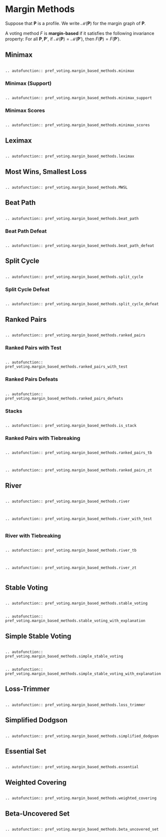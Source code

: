 Margin Methods
=======================================

Suppose that $\mathbf{P}$ is a profile.  We write $\mathcal{M}(\mathbf{P})$ for the margin graph of $\mathbf{P}$. 

A voting method $F$ is **margin-based** if it satisfies the following invariance property: For all $\mathbf{P}, \mathbf{P}'$, if $\mathcal{M}(\mathbf{P})= \mathcal{M}(\mathbf{P}')$, then $F(\mathbf{P}) = F(\mathbf{P}')$. 


## Minimax

```{eval-rst}

.. autofunction:: pref_voting.margin_based_methods.minimax

```

### Minimax (Support)

```{eval-rst}

.. autofunction:: pref_voting.margin_based_methods.minimax_support

```

### Minimax Scores

```{eval-rst}

.. autofunction:: pref_voting.margin_based_methods.minimax_scores

```

## Leximax

```{eval-rst}

.. autofunction:: pref_voting.margin_based_methods.leximax

```

## Most Wins, Smallest Loss

```{eval-rst}

.. autofunction:: pref_voting.margin_based_methods.MWSL

```

## Beat Path

```{eval-rst}

.. autofunction:: pref_voting.margin_based_methods.beat_path

```


### Beat Path Defeat

```{eval-rst}

.. autofunction:: pref_voting.margin_based_methods.beat_path_defeat

```

## Split Cycle

```{eval-rst}

.. autofunction:: pref_voting.margin_based_methods.split_cycle

```


### Split Cycle Defeat

```{eval-rst}

.. autofunction:: pref_voting.margin_based_methods.split_cycle_defeat

```

## Ranked Pairs

```{eval-rst}

.. autofunction:: pref_voting.margin_based_methods.ranked_pairs

```



### Ranked Pairs with Test

```{eval-rst}

.. autofunction:: pref_voting.margin_based_methods.ranked_pairs_with_test

```

### Ranked Pairs Defeats

```{eval-rst}

.. autofunction:: pref_voting.margin_based_methods.ranked_pairs_defeats

```

### Stacks

```{eval-rst}

.. autofunction:: pref_voting.margin_based_methods.is_stack

```


### Ranked Pairs with Tiebreaking

```{eval-rst}

.. autofunction:: pref_voting.margin_based_methods.ranked_pairs_tb


```

```{eval-rst}

.. autofunction:: pref_voting.margin_based_methods.ranked_pairs_zt

```


## River

```{eval-rst}

.. autofunction:: pref_voting.margin_based_methods.river


```

```{eval-rst}

.. autofunction:: pref_voting.margin_based_methods.river_with_test


```

### River with Tiebreaking

```{eval-rst}

.. autofunction:: pref_voting.margin_based_methods.river_tb


```

```{eval-rst}

.. autofunction:: pref_voting.margin_based_methods.river_zt


```


## Stable Voting

```{eval-rst}

.. autofunction:: pref_voting.margin_based_methods.stable_voting
```

```{eval-rst}

.. autofunction:: pref_voting.margin_based_methods.stable_voting_with_explanation

```


## Simple Stable Voting

```{eval-rst}

.. autofunction:: pref_voting.margin_based_methods.simple_stable_voting

```


```{eval-rst}

.. autofunction:: pref_voting.margin_based_methods.simple_stable_voting_with_explanation

```


## Loss-Trimmer

```{eval-rst}

.. autofunction:: pref_voting.margin_based_methods.loss_trimmer

```

## Simplified Dodgson

```{eval-rst}

.. autofunction:: pref_voting.margin_based_methods.simplified_dodgson

```
 

## Essential Set

```{eval-rst}

.. autofunction:: pref_voting.margin_based_methods.essential

```
 
## Weighted Covering

```{eval-rst}

.. autofunction:: pref_voting.margin_based_methods.weighted_covering

```

## Beta-Uncovered Set

```{eval-rst}

.. autofunction:: pref_voting.margin_based_methods.beta_uncovered_set

```